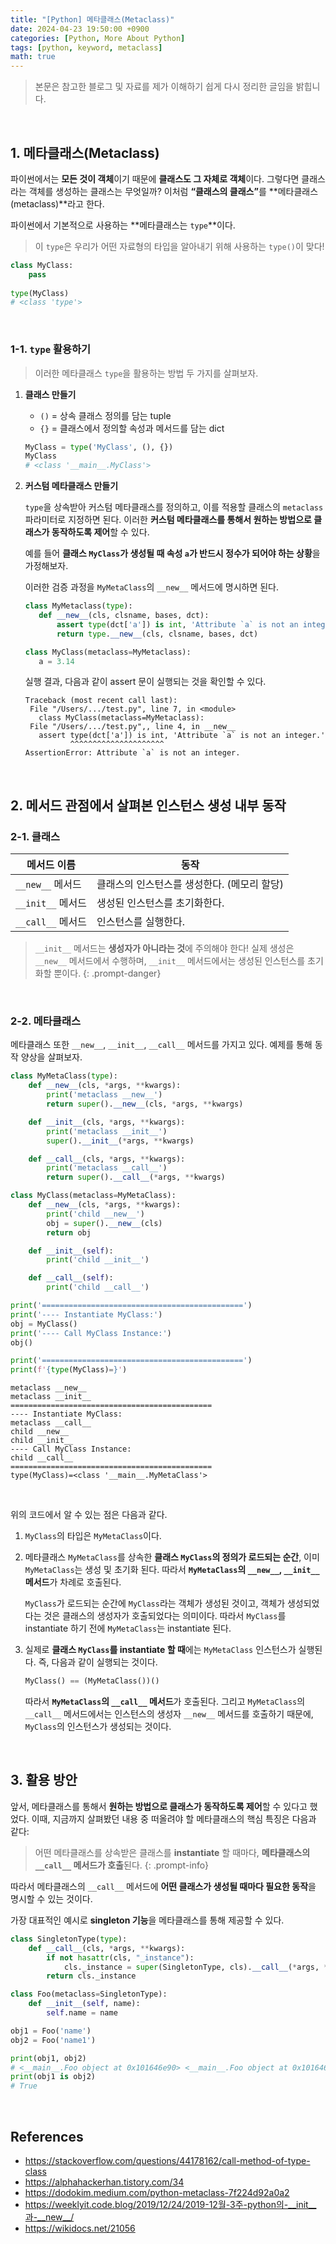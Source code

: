 ```yaml
---
title: "[Python] 메타클래스(Metaclass)"
date: 2024-04-23 19:50:00 +0900
categories: [Python, More About Python]
tags: [python, keyword, metaclass]
math: true
---
```


> 본문은 참고한 블로그 및 자료를 제가 이해하기 쉽게 다시 정리한 글임을 밝힙니다.

<br>

## 1. 메타클래스(Metaclass)

파이썬에서는 **모든 것이 객체**이기 때문에 **클래스도 그 자체로 객체**이다. 그렇다면 클래스라는 객체를 생성하는 클래스는 무엇일까? 이처럼 <span class="ulr">**“클래스의 클래스”**</span>를 **메타클래스(metaclass)**라고 한다.

파이썬에서 기본적으로 사용하는 **메타클래스는 `type`**이다.

> 이 `type`은 우리가 어떤 자료형의 타입을 알아내기 위해 사용하는 `type()`이 맞다!
> 

```python
class MyClass:
    pass
    
type(MyClass)
# <class 'type'>
```

<br>

### 1-1. `type` 활용하기

> 이러한 메타클래스 `type`을 활용하는 방법 두 가지를 살펴보자.

1. <span class="ulr">**클래스 만들기**</span>
    - `()` = 상속 클래스 정의를 담는 tuple
    - `{}` = 클래스에서 정의할 속성과 메서드를 담는 dict
 
    ```python
   MyClass = type('MyClass', (), {})
   MyClass
   # <class '__main__.MyClass'>
    ```
    
2. <span class="ulr">**커스텀 메타클래스 만들기**</span>
    
    `type`을 상속받아 커스텀 메타클래스를 정의하고, 이를 적용할 클래스의 `metaclass` 파라미터로 지정하면 된다. 이러한 **커스텀 메타클래스를 통해서 원하는 방법으로 클래스가 동작하도록 제어**할 수 있다.
    
    예를 들어 **클래스 `MyClass`가 생성될 때 속성 `a`가 반드시 정수가 되어야 하는 상황**을 가정해보자.
    
    이러한 검증 과정을 `MyMetaClass`의 `__new__` 메서드에 명시하면 된다.
    
    ```python
   class MyMetaclass(type):
       def __new__(cls, clsname, bases, dct):
           assert type(dct['a']) is int, 'Attribute `a` is not an integer.'
           return type.__new__(cls, clsname, bases, dct)
   
   class MyClass(metaclass=MyMetaclass):
       a = 3.14
    ```
    
    실행 결과, 다음과 같이 assert 문이 실행되는 것을 확인할 수 있다.
    
    ```
   Traceback (most recent call last):
     File "/Users/.../test.py", line 7, in <module>
       class MyClass(metaclass=MyMetaclass):
     File "/Users/.../test.py",, line 4, in __new__
       assert type(dct['a']) is int, 'Attribute `a` is not an integer.'
              ^^^^^^^^^^^^^^^^^^^^^
   AssertionError: Attribute `a` is not an integer.
    ```
    

<br>

## 2. 메서드 관점에서 살펴본 인스턴스 생성 내부 동작

### 2-1. 클래스

| 메서드 이름     | 동작                                        |
| --------------- | ------------------------------------------- |
| `__new__` 메서드  | 클래스의 인스턴스를 생성한다. (메모리 할당) |
| `__init__` 메서드 | 생성된 인스턴스를 초기화한다.               |
| `__call__` 메서드 | 인스턴스를 실행한다.                        |

> `__init__` 메서드는 **생성자가 아니라는 것**에 주의해야 한다! 실제 생성은 `__new__` 메서드에서 수행하며, `__init__` 메서드에서는 생성된 인스턴스를 초기화할 뿐이다.
{: .prompt-danger}

<br>

### 2-2. 메타클래스

메타클래스 또한 `__new__`, `__init__`, `__call__` 메서드를 가지고 있다. 예제를 통해 동작 양상을 살펴보자.

```python
class MyMetaClass(type):
    def __new__(cls, *args, **kwargs):
        print('metaclass __new__')
        return super().__new__(cls, *args, **kwargs)

    def __init__(cls, *args, **kwargs):
        print('metaclass __init__')
        super().__init__(*args, **kwargs)

    def __call__(cls, *args, **kwargs):
        print('metaclass __call__')
        return super().__call__(*args, **kwargs)

class MyClass(metaclass=MyMetaClass):
    def __new__(cls, *args, **kwargs):
        print('child __new__')
        obj = super().__new__(cls)
        return obj

    def __init__(self):
        print('child __init__')

    def __call__(self):
        print('child __call__')

print('=============================================')
print('---- Instantiate MyClass:')
obj = MyClass()
print('---- Call MyClass Instance:')
obj()

print('=============================================')
print(f'{type(MyClass)=}')
```

```
metaclass __new__
metaclass __init__
=============================================
---- Instantiate MyClass:
metaclass __call__
child __new__
child __init__
---- Call MyClass Instance:
child __call__
=============================================
type(MyClass)=<class '__main__.MyMetaClass'>
```

<br>

위의 코드에서 알 수 있는 점은 다음과 같다.

1. `MyClass`의 타입은 `MyMetaClass`이다.
2. 메타클래스 `MyMetaClass`를 상속한 **클래스 `MyClass`의 정의가 로드되는 순간**, 이미 `MyMetaClass`는 생성 및 초기화 된다. 따라서 **`MyMetaClass`의 `__new__`, `__init__` 메서드**가 차례로 호출된다.
    
    `MyClass`가 로드되는 순간에 `MyClass`라는 객체가 생성된 것이고, 객체가 생성되었다는 것은 클래스의 생성자가 호출되었다는 의미이다. 따라서 `MyClass`를 instantiate 하기 전에 `MyMetaClass`는 instantiate 된다.
    
3. 실제로 **클래스 `MyClass`를 instantiate 할 때**에는 `MyMetaClass` 인스턴스가 실행된다. 즉, 다음과 같이 실행되는 것이다.
    
    ```python
   MyClass() == (MyMetaClass())()
    ```
    
    따라서 **`MyMetaClass`의 `__call__` 메서드**가 호출된다. 그리고 `MyMetaClass`의 `__call__` 메서드에서는 인스턴스의 생성자 `__new__` 메서드를 호출하기 때문에, `MyClass`의 인스턴스가 생성되는 것이다.
    

<br>

## 3. 활용 방안

앞서, 메타클래스를 통해서 **원하는 방법으로 클래스가 동작하도록 제어**할 수 있다고 했었다. 이때, 지금까지 살펴봤던 내용 중 떠올려야 할 메타클래스의 핵심 특징은 다음과 같다:

> 어떤 메타클래스를 상속받은 클래스를 **instantiate** 할 때마다, **메타클래스의 `__call__` 메서드가 호출**된다.
{: .prompt-info}

따라서 메타클래스의 `__call__` 메서드에 <span class="shl">**어떤 클래스가 생성될 때마다 필요한 동작**을 명시</span>할 수 있는 것이다.

가장 대표적인 예시로 **singleton 기능**을 메타클래스를 통해 제공할 수 있다.

```python
class SingletonType(type):
    def __call__(cls, *args, **kwargs):
        if not hasattr(cls, "_instance"):
            cls._instance = super(SingletonType, cls).__call__(*args, **kwargs)
        return cls._instance

class Foo(metaclass=SingletonType):
    def __init__(self, name):
        self.name = name
```

```python
obj1 = Foo('name')
obj2 = Foo('name1')

print(obj1, obj2)
# <__main__.Foo object at 0x101646e90> <__main__.Foo object at 0x101646e90>
print(obj1 is obj2)
# True
```

<br>

## References

- <https://stackoverflow.com/questions/44178162/call-method-of-type-class>
- <https://alphahackerhan.tistory.com/34>
- <https://dodokim.medium.com/python-metaclass-7f224d92a0a2>
- <https://weeklyit.code.blog/2019/12/24/2019-12월-3주-python의-__init__과-__new__/>
- <https://wikidocs.net/21056>
